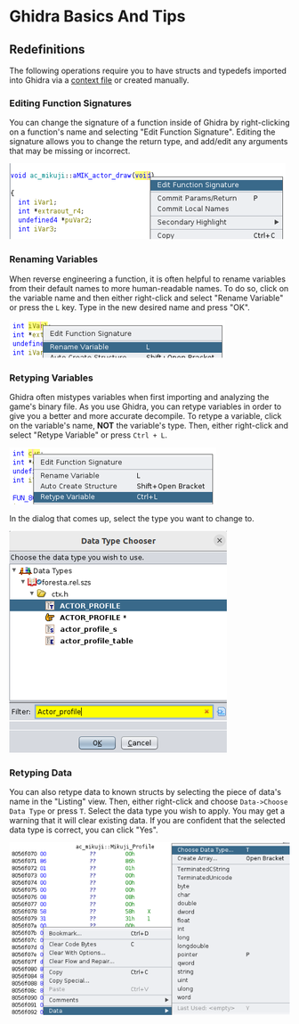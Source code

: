 # Ghidra Basics And Tips

## Redefinitions
The following operations require you to have structs and typedefs imported into Ghidra via a [context file](./generating_decomp_context.md) or created manually.

### Editing Function Signatures
You can change the signature of a function inside of Ghidra by right-clicking on a function's name and selecting "Edit Function Signature". Editing the signature allows you to change the return type, and add/edit any arguments that may be missing or incorrect.

![Ghidra Edit Function Signature](./doc_assets/ghidra_edit_function_signature.png)

### Renaming Variables
When reverse engineering a function, it is often helpful to rename variables from their default names to more human-readable names. To do so, click on the variable name and then either right-click and select "Rename Variable" or press the `L` key. Type in the new desired name and press "OK".

![Ghidra Rename Variable](./doc_assets/ghidra_rename_variable.png)

### Retyping Variables
Ghidra often mistypes variables when first importing and analyzing the game's binary file. As you use Ghidra, you can retype variables in order to give you a better and more accurate decompile. To retype a variable, click on the variable's name, **NOT** the variable's type. Then, either right-click and select "Retype Variable" or press `Ctrl + L`.

![Ghidra Retype Variable](./doc_assets/ghidra_retype_variable.png)

In the dialog that comes up, select the type you want to change to.

![Ghidre Type Selection Dialog](./doc_assets/ghidra_data_type_dialog.png)

### Retyping Data
You can also retype data to known structs by selecting the piece of data's name in the "Listing" view. Then, either right-click and choose `Data->Choose Data Type` or press `T`. Select the data type you wish to apply. You may get a warning that it will clear existing data. If you are confident that the selected data type is correct, you can click "Yes".

![Ghidra Choose Data Type](./doc_assets/ghidra_choose_data_type.png)
